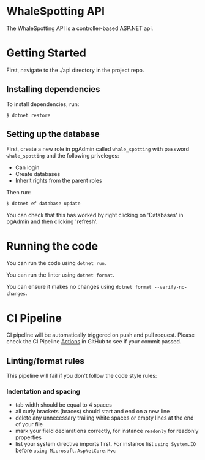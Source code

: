 # WhaleSpotting API
The WhaleSpotting API is a controller-based ASP.NET api.
# Getting Started
First, navigate to the ./api directory in the project repo.
## Installing dependencies
To install dependencies, run:
```
$ dotnet restore
```
## Setting up the database
First, create a new role in pgAdmin called `whale_spotting` with password `whale_spotting` and the following priveleges:
- Can login
- Create databases
- Inherit rights from the parent roles

Then run:
```
$ dotnet ef database update
```

You can check that this has worked by right clicking on 'Databases' in pgAdmin and then clicking 'refresh'.

# Running the code
You can run the code using `dotnet run`.

You can run the linter using `dotnet format`.

You can ensure it makes no changes using `dotnet format --verify-no-changes`.

# CI Pipeline
CI pipeline will be automatically triggered on push and pull request. Please check the CI Pipeline [Actions](https://github.com/techswitch-learners/WhaleSpottingMarch2025/actions) in GitHub to see if your commit passed.

## Linting/format rules
This pipeline will fail if you don't follow the code style rules:
### Indentation and spacing
- tab width should be equal to 4 spaces
- all curly brackets (braces) should start and end on a new line
- delete any unnecessary trailing white spaces or empty lines at the end of your file
- mark your field declarations correctly, for instance `readonly` for readonly properties
- list your system directive imports first. For instance list `using System.IO` before `using Microsoft.AspNetCore.Mvc`
